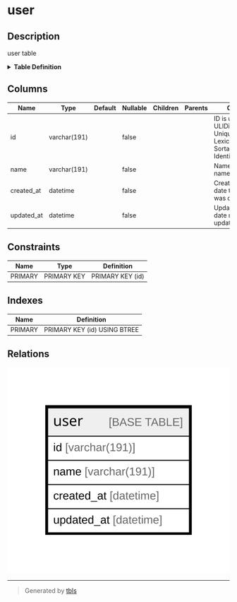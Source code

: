 # user

## Description

user table

<details>
<summary><strong>Table Definition</strong></summary>

```sql
CREATE TABLE `user` (
  `id` varchar(191) NOT NULL COMMENT 'ID is user id. ULIDï¼ˆUniversally Unique Lexicographically Sortable Identifierï¼‰',
  `name` varchar(191) NOT NULL COMMENT 'Name is user name',
  `created_at` datetime NOT NULL COMMENT 'CreatedAt is the date that record was created',
  `updated_at` datetime NOT NULL COMMENT 'UpdatedAt is the date record was updated',
  PRIMARY KEY (`id`)
) ENGINE=InnoDB DEFAULT CHARSET=utf8mb4 COLLATE=utf8mb4_0900_ai_ci COMMENT='user table'
```

</details>

## Columns

| Name | Type | Default | Nullable | Children | Parents | Comment |
| ---- | ---- | ------- | -------- | -------- | ------- | ------- |
| id | varchar(191) |  | false |  |  | ID is user id. ULIDï¼ˆUniversally Unique Lexicographically Sortable Identifierï¼‰ |
| name | varchar(191) |  | false |  |  | Name is user name |
| created_at | datetime |  | false |  |  | CreatedAt is the date that record was created |
| updated_at | datetime |  | false |  |  | UpdatedAt is the date record was updated |

## Constraints

| Name | Type | Definition |
| ---- | ---- | ---------- |
| PRIMARY | PRIMARY KEY | PRIMARY KEY (id) |

## Indexes

| Name | Definition |
| ---- | ---------- |
| PRIMARY | PRIMARY KEY (id) USING BTREE |

## Relations

![er](user.svg)

---

> Generated by [tbls](https://github.com/k1LoW/tbls)
